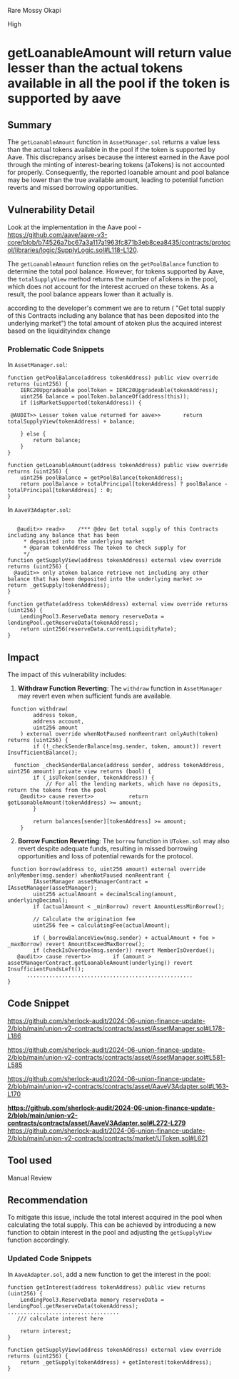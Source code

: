 Rare Mossy Okapi

High

# getLoanableAmount will return value lesser than the actual tokens available in all the pool if the token is supported by aave

## Summary

The `getLoanableAmount` function in `AssetManager.sol` returns a value less than the actual tokens available in the pool if the token is supported by Aave. This discrepancy arises because the interest earned in the Aave pool through the minting of interest-bearing tokens (aTokens) is not accounted for properly. Consequently, the reported loanable amount and pool balance may be lower than the true available amount, leading to potential function reverts and missed borrowing opportunities.

## Vulnerability Detail

Look at the implementation in the Aave pool - https://github.com/aave/aave-v3-core/blob/b74526a7bc67a3a117a1963fc871b3eb8cea8435/contracts/protocol/libraries/logic/SupplyLogic.sol#L118-L120. 

The `getLoanableAmount` function relies on the `getPoolBalance` function to determine the total pool balance. However, for tokens supported by Aave, the `totalSupplyView` method returns the number of aTokens in the pool, which does not account for the interest accrued on these tokens. As a result, the pool balance appears lower than it actually is.

according to the developer's comment we are to return ( "Get total supply of this Contracts including any balance that has been deposited into the underlying market") the total amount of atoken plus the acquired interest based on the liquidityindex  change

### Problematic Code Snippets

In `AssetManager.sol`:

```solidity
function getPoolBalance(address tokenAddress) public view override returns (uint256) {
    IERC20Upgradeable poolToken = IERC20Upgradeable(tokenAddress);
    uint256 balance = poolToken.balanceOf(address(this));
    if (isMarketSupported(tokenAddress)) {

 @AUDIT>> Lesser token value returned for aave>>       return totalSupplyView(tokenAddress) + balance;

    } else {
        return balance;
    }
}

function getLoanableAmount(address tokenAddress) public view override returns (uint256) {
    uint256 poolBalance = getPoolBalance(tokenAddress);
    return poolBalance > totalPrincipal[tokenAddress] ? poolBalance - totalPrincipal[tokenAddress] : 0;
}
```

In `AaveV3Adapter.sol`:

```solidity

   @audit>> read>>    /*** @dev Get total supply of this Contracts including any balance that has been
     * deposited into the underlying market
     * @param tokenAddress The token to check supply for
     */
function getSupplyView(address tokenAddress) external view override returns (uint256) {
  @audit>> only atoken balance retrieve not including any other balance that has been deposited into the underlying market >>    return _getSupply(tokenAddress);
}

function getRate(address tokenAddress) external view override returns (uint256) {
    LendingPool3.ReserveData memory reserveData = lendingPool.getReserveData(tokenAddress);
    return uint256(reserveData.currentLiquidityRate);
}
```


## Impact

The impact of this vulnerability includes:
1. **Withdraw Function Reverting**: The `withdraw` function in `AssetManager` may revert even when sufficient funds are available.
```solidity
 function withdraw(
        address token,
        address account,
        uint256 amount
    ) external override whenNotPaused nonReentrant onlyAuth(token) returns (uint256) {
        if (!_checkSenderBalance(msg.sender, token, amount)) revert InsufficientBalance();

  function _checkSenderBalance(address sender, address tokenAddress, uint256 amount) private view returns (bool) {
        if (_isUToken(sender, tokenAddress)) {
            // For all the lending markets, which have no deposits, return the tokens from the pool
    @audit>> cause revert>>           return getLoanableAmount(tokenAddress) >= amount;
        }

        return balances[sender][tokenAddress] >= amount;
    }
```
2. **Borrow Function Reverting**: The `borrow` function in `UToken.sol` may also revert despite adequate funds, resulting in missed borrowing opportunities and loss of potential rewards for the protocol.
```solidity
 function borrow(address to, uint256 amount) external override onlyMember(msg.sender) whenNotPaused nonReentrant {
        IAssetManager assetManagerContract = IAssetManager(assetManager);
        uint256 actualAmount = decimalScaling(amount, underlyingDecimal);
        if (actualAmount < _minBorrow) revert AmountLessMinBorrow();

        // Calculate the origination fee
        uint256 fee = calculatingFee(actualAmount);

        if (_borrowBalanceView(msg.sender) + actualAmount + fee > _maxBorrow) revert AmountExceedMaxBorrow();
        if (checkIsOverdue(msg.sender)) revert MemberIsOverdue();
   @audit>> cause revert>>       if (amount > assetManagerContract.getLoanableAmount(underlying)) revert InsufficientFundsLeft();
      ....................................................
}
```
## Code Snippet
https://github.com/sherlock-audit/2024-06-union-finance-update-2/blob/main/union-v2-contracts/contracts/asset/AssetManager.sol#L178-L186

https://github.com/sherlock-audit/2024-06-union-finance-update-2/blob/main/union-v2-contracts/contracts/asset/AssetManager.sol#L581-L585

https://github.com/sherlock-audit/2024-06-union-finance-update-2/blob/main/union-v2-contracts/contracts/asset/AaveV3Adapter.sol#L163-L170

**https://github.com/sherlock-audit/2024-06-union-finance-update-2/blob/main/union-v2-contracts/contracts/asset/AaveV3Adapter.sol#L272-L279**
https://github.com/sherlock-audit/2024-06-union-finance-update-2/blob/main/union-v2-contracts/contracts/market/UToken.sol#L621
## Tool used

Manual Review

## Recommendation

To mitigate this issue, include the total interest acquired in the pool when calculating the total supply. This can be achieved by introducing a new function to obtain interest in the pool and adjusting the `getSupplyView` function accordingly.

### Updated Code Snippets

In `AaveAdapter.sol`, add a new function to get the interest in the pool:

```solidity
function getInterest(address tokenAddress) public view returns (uint256) {
    LendingPool3.ReserveData memory reserveData = lendingPool.getReserveData(tokenAddress);
...................................
   /// calculate interest here

    return interest;
}

function getSupplyView(address tokenAddress) external view override returns (uint256) {
    return _getSupply(tokenAddress) + getInterest(tokenAddress);
}
```

